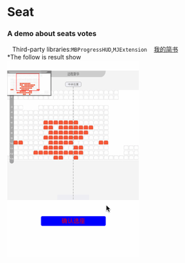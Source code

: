 # Seat
### A demo about seats votes<br>
    Third-party libraries:`MBProgressHUD`,`MJExtension`
    [我的简书](http://www.jianshu.com/u/848ae424944b)<br>
*The follow is result show<br>
![](https://github.com/itclimb/Seat/raw/master/Seat/seat1.gif)

    
    
    
